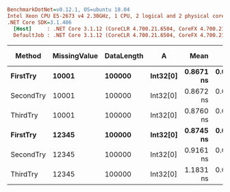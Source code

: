 ``` ini

BenchmarkDotNet=v0.12.1, OS=ubuntu 18.04
Intel Xeon CPU E5-2673 v4 2.30GHz, 1 CPU, 2 logical and 2 physical cores
.NET Core SDK=3.1.406
  [Host]     : .NET Core 3.1.12 (CoreCLR 4.700.21.6504, CoreFX 4.700.21.6905), X64 RyuJIT
  DefaultJob : .NET Core 3.1.12 (CoreCLR 4.700.21.6504, CoreFX 4.700.21.6905), X64 RyuJIT


```
|    Method | MissingValue | DataLength |        A |      Mean |     Error |    StdDev | Gen 0 | Gen 1 | Gen 2 | Allocated |
|---------- |------------- |----------- |--------- |----------:|----------:|----------:|------:|------:|------:|----------:|
|  **FirstTry** |        **10001** |     **100000** | **Int32[0]** | **0.8671 ns** | **0.0597 ns** | **0.0613 ns** |     **-** |     **-** |     **-** |         **-** |
| SecondTry |        10001 |     100000 | Int32[0] | 0.8672 ns | 0.0355 ns | 0.0332 ns |     - |     - |     - |         - |
|  ThirdTry |        10001 |     100000 | Int32[0] | 0.8760 ns | 0.0612 ns | 0.0601 ns |     - |     - |     - |         - |
|  **FirstTry** |        **12345** |     **100000** | **Int32[0]** | **0.8745 ns** | **0.0489 ns** | **0.0457 ns** |     **-** |     **-** |     **-** |         **-** |
| SecondTry |        12345 |     100000 | Int32[0] | 0.9161 ns | 0.0340 ns | 0.0302 ns |     - |     - |     - |         - |
|  ThirdTry |        12345 |     100000 | Int32[0] | 1.1831 ns | 0.0680 ns | 0.0636 ns |     - |     - |     - |         - |
